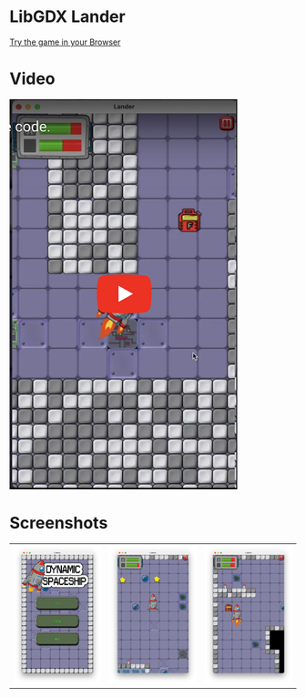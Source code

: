 # LibGDX Lander

[Try the game in your Browser](https://yayo-arellano.github.io/libgdx_lander/)

# Video

[![Youtube](https://github.com/Yayo-Arellano/libgdx_lander/blob/master/screenshots/youtube.png?raw=true)](https://youtu.be/P_cRkBRyzh0)

# Screenshots

||||
| ---------------- | --------------------- | --------------------- |
| ![Screenshot1](https://github.com/Yayo-Arellano/libgdx_lander/blob/master/screenshots/image1.png?raw=true) | ![Screenshot2](https://github.com/Yayo-Arellano/libgdx_lander/blob/master/screenshots/image2.png?raw=true) |![Screenshot3](https://github.com/Yayo-Arellano/libgdx_lander/blob/master/screenshots/image3.png?raw=true) |


